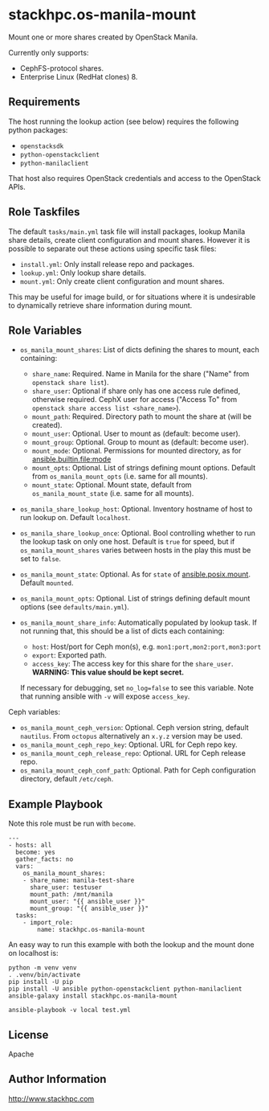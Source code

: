 stackhpc.os-manila-mount
========================

Mount one or more shares created by OpenStack Manila.

Currently only supports:
- CephFS-protocol shares.
- Enterprise Linux (RedHat clones) 8.

Requirements
------------

The host running the lookup action (see below) requires the following python packages:

- `openstacksdk`
- `python-openstackclient`
- `python-manilaclient`

That host also requires OpenStack credentials and access to the OpenStack APIs.

Role Taskfiles
--------------

The default `tasks/main.yml` task file will install packages, lookup Manila share
details, create client configuration and mount shares. However it is possible to
separate out these actions using specific task files:
- `install.yml`: Only install release repo and packages.
- `lookup.yml`: Only lookup share details.
- `mount.yml`: Only create client configuration and mount shares.

This may be useful for image build, or for situations where it is undesirable to
dynamically retrieve share information during mount.

Role Variables
--------------

* `os_manila_mount_shares`: List of dicts defining the shares to mount, each
containing:
  - `share_name`: Required. Name in Manila for the share ("Name" from `openstack share
  list`).
  - `share_user`: Optional if share only has one access rule defined, otherwise required.
  CephX user for access ("Access To" from `openstack share access list <share_name>`).
  - `mount_path`: Required. Directory path to mount the share at (will be created).
  - `mount_user`: Optional. User to mount as (default: become user).
  - `mount_group`: Optional. Group to mount as (default: become user).
  - `mount_mode`: Optional. Permissions for mounted directory, as for [ansible.builtin.file:mode](https://docs.ansible.com/ansible/latest/collections/ansible/builtin/file_module.html#parameter-mode)
  - `mount_opts`: Optional. List of strings defining mount options. Default from
  `os_manila_mount_opts` (i.e. same for all mounts).
  - `mount_state`: Optional. Mount state, default from `os_manila_mount_state` (i.e. same for
  all mounts).

* `os_manila_share_lookup_host`: Optional. Inventory hostname of host to run lookup on.
Default `localhost`.
* `os_manila_share_lookup_once`: Optional. Bool controlling whether to run the lookup
task on only one host. Default is `true` for speed, but if 
`os_manila_mount_shares` varies between hosts in the play this must be set to `false`.

* `os_manila_mount_state`: Optional. As for `state` of [ansible.posix.mount](https://docs.ansible.com/ansible/latest/collections/ansible/posix/mount_module.html). Default `mounted`.
* `os_manila_mount_opts`: Optional. List of strings defining default mount options
(see `defaults/main.yml`).

* `os_manila_mount_share_info`: Automatically populated by lookup task. If not running
that, this should be a list of dicts each containing:
  - `host`: Host/port for Ceph mon(s), e.g. `mon1:port,mon2:port,mon3:port`
  - `export`: Exported path.
  - `access_key`: The access key for this share for the `share_user`.
  **WARNING: This value should be kept secret.**

  If necessary for debugging, set `no_log=false` to see this variable. Note that running ansible with
`-v` will expose `access_key`.

Ceph variables:
* `os_manila_mount_ceph_version`: Optional. Ceph version string, default `nautilus`. From
  `octopus` alternatively an `x.y.z` version may be used.
* `os_manila_mount_ceph_repo_key`: Optional. URL for Ceph repo key.
* `os_manila_mount_ceph_release_repo`: Optional. URL for Ceph release repo.
* `os_manila_mount_ceph_conf_path`: Optional. Path for Ceph configuration directory,
default `/etc/ceph`.


Example Playbook
----------------

Note this role must be run with `become`.

    ---
    - hosts: all
      become: yes
      gather_facts: no
      vars:
        os_manila_mount_shares:
        - share_name: manila-test-share
          share_user: testuser
          mount_path: /mnt/manila
          mount_user: "{{ ansible_user }}"
          mount_group: "{{ ansible_user }}"
      tasks:
        - import_role:
            name: stackhpc.os-manila-mount

An easy way to run this example with both the lookup and the mount done on localhost is:

    python -m venv venv
    . .venv/bin/activate
    pip install -U pip
    pip install -U ansible python-openstackclient python-manilaclient
    ansible-galaxy install stackhpc.os-manila-mount

    ansible-playbook -v local test.yml

License
-------

Apache

Author Information
------------------

http://www.stackhpc.com
